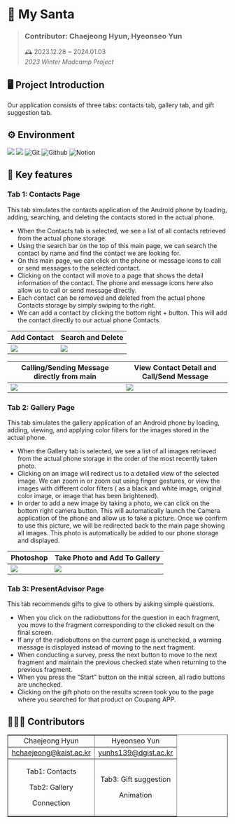 # 🎅 My Santa
> ### Contributor: Chaejeong Hyun, Hyeonseo Yun
> 🕰️ 2023.12.28 ~ 2024.01.03 <br />
*2023 Winter Madcamp Project* <br/>

## 🖥 Project Introduction
Our application consists of three tabs: contacts tab, gallery tab, and gift suggestion tab. 

## ⚙️ Environment
<img src="https://img.shields.io/badge/AndroidStudio-3DDC84?style=for-the-badge&logo=AndroidStudio&logoColor=white"> <img src="https://img.shields.io/badge/Java-7F52FF?style=for-the-badge&logo=Java&logoColor=white"> ![Git](https://img.shields.io/badge/Git-F05032?style=for-the-badge&logo=Git&logoColor=white) ![Github](https://img.shields.io/badge/Github-181717?style=for-the-badge&logo=Github&logoColor=white) ![Notion](https://img.shields.io/badge/Notion-808080?style=for-the-badge&logo=Notion&logoColor=white)

## 📌 Key features
### Tab 1: Contacts Page
This tab simulates the contacts application of the Android phone by loading, adding, searching, and deleting the contacts stored in the actual phone. 
 - When the Contacts tab is selected, we see a list of all contacts retrieved from the actual phone storage.
 - Using the search bar on the top of this main page, we can search the contact by name and find the contact we are looking for.
 - On this main page, we can click on the phone or message icons to call or send messages to the selected contact.
 - Clicking on the contact will move to a page that shows the detail information of the contact. The phone and message icons here also allow us to call or send message directly. 
 - Each contact can be removed and deleted from the actual phone Contacts storage by simply swiping to the right.
 - We can add a contact by clicking the bottom right + button. This will add the contact directly to our actual phone Contacts.

|Add Contact|Search and Delete|
|------|----|
|![](https://github.com/hchaejeong/My-Santa/assets/154505487/dc99ef99-c342-41fc-97a3-61d58295e200.gif)|![](https://github.com/hchaejeong/My-Santa/assets/154505487/f7217017-e339-4d8c-a9f8-a9541d12cd44.gif)|

|Calling/Sending Message directly from main|View Contact Detail and Call/Send Message|
|------|----|
|![](https://github.com/hchaejeong/My-Santa/assets/154505487/5e2bc6c0-38a9-4a4e-aff5-22e9383606fb.gif)|![](https://github.com/hchaejeong/My-Santa/assets/154505487/faf5c38c-dda9-489a-9f7f-e2acaf2b1c68.gif)|


### Tab 2: Gallery Page
This tab simulates the gallery application of an Android phone by loading, adding, viewing, and applying color filters for the images stored in the actual phone.
 - When the Gallery tab is selected, we see a list of all images retrieved from the actual phone storage in the order of the most recently taken photo.
 - Clicking on an image will redirect us to a detailed view of the selected image. We can zoom in or zoom out using finger gestures, or view the images with different color filters ( as a black and white image, original color image, or image that has been brightened).
 - In order to add a new image by taking a photo, we can click on the bottom right camera button. This will automatically launch the Camera application of the phone and allow us to take a picture. Once we confirm to use this picture, we will be redirected back to the main page showing all images. This photo is automatically be added to our phone storage and displayed.

|Photoshop|Take Photo and Add To Gallery|
|------|----|
|![](https://github.com/hchaejeong/My-Santa/assets/154505487/f45e3e2f-618c-4145-a508-7cbd43fc50e1.gif)|![](https://github.com/hchaejeong/My-Santa/assets/154505487/287cde50-0465-4c29-bb52-6415db193937.gif)|


### Tab 3: PresentAdvisor Page
This tab recommends gifts to give to others by asking simple questions.
 - When you click on the radiobuttons for the question in each fragment, you move to the fragment corresponding to the clicked result on the final screen.
 - If any of the radiobuttons on the current page is unchecked, a warning message is displayed instead of moving to the next fragment.
 - When conducting a survey, press the next button to move to the next fragment and maintain the previous checked state when returning to the previous fragment. 
 - When you press the "Start" button on the initial screen, all radio buttons are unchecked.
 - Clicking on the gift photo on the results screen took you to the page where you searched for that product on Coupang APP.


## 🧑‍🤝‍🧑 Contributors
  <table border="" cellspacing="0" cellpadding="0" width="100%">
  <tr width="100%">
  <td align="center">Chaejeong Hyun</a></td>
  <td align="center">Hyeonseo Yun</a></td>
  </tr>
  <tr>
</tr>
  <tr width="100%">
  <td  align="center"><a href="mailto:hchaejeong@kaist.ac.kr">hchaejeong@kaist.ac.kr</a></td>
  <td  align="center"><a href="mailto:.ac.kr">yunhs139@dgist.ac.kr</a></td>
     </tr>
      <tr width="100%">
       <td  align="center"><p>Tab1: Contacts</p><p>Tab2: Gallery</p><p>Connection</p></td>
       <td  align="center"><p>Tab3: Gift suggestion</p><p>Animation</p></td>
     </tr>
  </table>

